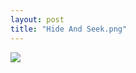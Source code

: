 ```yaml
---
layout: post
title: "Hide And Seek.png"
---
```

<img id="img" src=" {{ site.baseurl}}/images/45-12-08-20-Hide-And-Seek.png"/>